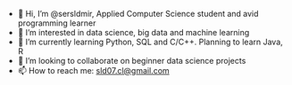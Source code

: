 - 👋 Hi, I’m @sersldmir, Applied Computer Science student and avid programming learner
- 👀 I’m interested in data science, big data and machine learning
- 🌱 I’m currently learning Python, SQL and C/C++. Planning to learn Java, R
- 💞️ I’m looking to collaborate on beginner data science projects
- 📫 How to reach me: sld07.cl@gmail.com

<!---
sersldmir/sersldmir is a ✨ special ✨ repository because its `README.md` (this file) appears on your GitHub profile.
You can click the Preview link to take a look at your changes.
--->
